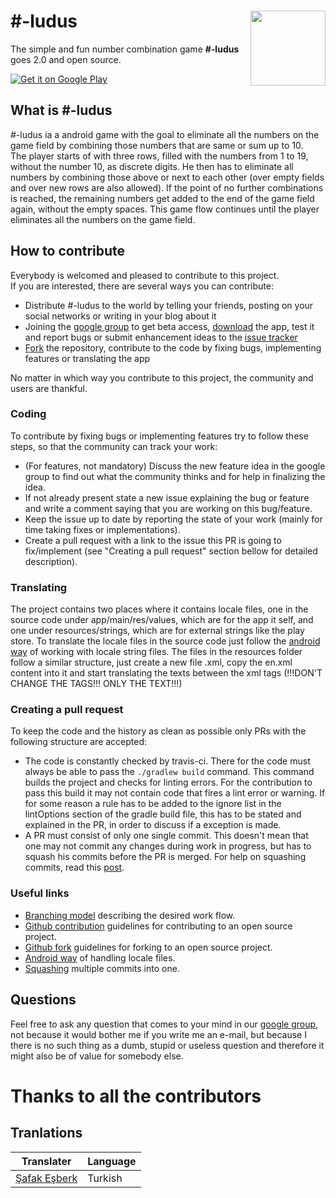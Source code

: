 # #-ludus <img src="https://lh3.googleusercontent.com/vgUxZVRHQU_eDCJrKX1dH4RIlFgDs1hK3zo3EjnASGC9AWigw1Prr6dx0p3rjcM0WQ=w300-rw" width="120" align="right">

The simple and fun number combination game **#-ludus** goes 2.0 and open source.

<a href="https://play.google.com/store/apps/details?id=com.fallenritemonk.numbers">
  <img alt="Get it on Google Play"
       src="https://developer.android.com/images/brand/en_generic_rgb_wo_45.png" />
</a>

## What is #-ludus

\#-ludus ia a android game with the goal to eliminate all the numbers on the game field by combining those numbers that are same or sum up to 10.<br>
The player starts of with three rows, filled with the numbers from 1 to 19, without the number 10, as discrete digits.
He then has to eliminate all numbers by combining those above or next to each other (over empty fields and over new rows are also allowed).
If the point of no further combinations is reached, the remaining numbers get added to the end of the game field again, without the empty spaces.
This game flow continues until the player eliminates all the numbers on the game field.

## How to contribute

Everybody is welcomed and pleased to contribute to this project.<br>
If you are interested, there are several ways you can contribute:
* Distribute #-ludus to the world by telling your friends, posting on your social networks or writing in your blog about it
* Joining the [google group](https://groups.google.com/forum/#!forum/FRM-ludus) to get beta access, [download](https://play.google.com/store/apps/details?id=com.fallenritemonk.numbers) the app, test it and report bugs or submit enhancement ideas to the [issue tracker](https://github.com/FallenRiteMonk/ludus/issues)
* [Fork](https://guides.github.com/activities/forking/) the repository, contribute to the code by fixing bugs, implementing features or translating the app

No matter in which way you contribute to this project, the community and users are thankful.

### Coding

To contribute by fixing bugs or implementing features try to follow these steps, so that the community can track your work:
* (For features, not mandatory) Discuss the new feature idea in the google group to find out what the community thinks and for help in finalizing the idea.
* If not already present state a new issue explaining the bug or feature and write a comment saying that you are working on this bug/feature.
* Keep the issue up to date by reporting the state of your work (mainly for time taking fixes or implementations).
* Create a pull request with a link to the issue this PR is going to fix/implement (see "Creating a pull request" section bellow for detailed description).

### Translating

The project contains two places where it contains locale files, one in the source code under app/main/res/values, which are for the app it self, and one under resources/strings, which are for external strings like the play store.
To translate the locale files in the source code just follow the [android way](http://developer.android.com/training/basics/supporting-devices/language.html#CreateDirs) of working with locale string files.
The files in the resources folder follow a similar structure, just create a new file <languagecode>.xml, copy the en.xml content into it and start translating the texts between the xml tags (!!!DON'T CHANGE THE TAGS!!! ONLY THE TEXT!!!)

### Creating a pull request

To keep the code and the history as clean as possible only PRs with the following structure are accepted:
* The code is constantly checked by travis-ci. There for the code must always be able to pass the ```./gradlew build``` command. This command builds the project and checks for linting errors.
For the contribution to pass this build it may not contain code that fires a lint error or warning.
If for some reason a rule has to be added to the ignore list in the lintOptions section of the gradle build file, this has to be stated and explained in the PR, in order to discuss if a exception is made.
* A PR must consist of only one single commit. This doesn't mean that one may not commit any changes during work in progress, but has to squash his commits before the PR is merged.
For help on squashing commits, read this [post](feeding.cloud.geek.nz/posts/combining-multiple-commits-into-one/).

### Useful links

* [Branching model](http://nvie.com/posts/a-successful-git-branching-model/) describing the desired work flow.
* [Github contribution](https://guides.github.com/activities/contributing-to-open-source/#contributing) guidelines for contributing to an open source project.
* [Github fork](https://guides.github.com/activities/forking/) guidelines for forking to an open source project.
* [Android way](http://developer.android.com/training/basics/supporting-devices/language.html#CreateDirs) of handling locale files.
* [Squashing](feeding.cloud.geek.nz/posts/combining-multiple-commits-into-one/) multiple commits into one.

## Questions

Feel free to ask any question that comes to your mind in our [google group](https://groups.google.com/forum/#!forum/FRM-ludus),
not because it would bother me if you write me an e-mail, but because I there is no such thing as a dumb, stupid or useless question and therefore it might also be of value for somebody else.

# Thanks to all the contributors

## Tranlations

Translater | Language
-----------|-----------
[Şafak Eşberk](https://github.com/safakesberk) | Turkish
